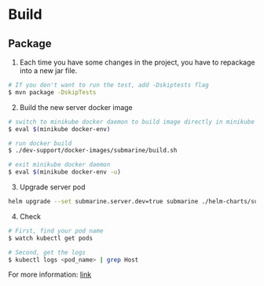 # Build

## Package
1. Each time you have some changes in the project, you have to repackage into a new jar file.
```bash
# If you don't want to run the test, add -Dskiptests flag
$ mvn package -DskipTests
```
2. Build the new server docker image
```bash
# switch to minikube docker daemon to build image directly in minikube
$ eval $(minikube docker-env)

# run docker build
$ ./dev-support/docker-images/submarine/build.sh

# exit minikube docker daemon
$ eval $(minikube docker-env -u)
``` 
3. Upgrade server pod
```bash
helm upgrade --set submarine.server.dev=true submarine ./helm-charts/submarine
```
4. Check
```bash
# First, find your pod name 
$ watch kubectl get pods

# Second, get the logs
$ kubectl logs <pod_name> | grep Host
```


For more information: [link](https://submarine.apache.org/docs/devDocs/Development)